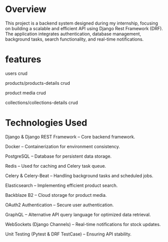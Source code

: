 # Overview

This project is a backend system designed during my internship, focusing on building a scalable and efficient API using Django Rest Framework (DRF). The application integrates authentication, database management, background tasks, search functionality, and real-time notifications.

# features
users crud

products/products-details crud 

product media crud

collections/collections-details crud 


# Technologies Used

Django & Django REST Framework – Core backend framework.

Docker – Containerization for environment consistency.

PostgreSQL – Database for persistent data storage.

Redis – Used for caching and Celery task queue.

Celery & Celery-Beat – Handling background tasks and scheduled jobs.

Elasticsearch – Implementing efficient product search.

Backblaze B2 – Cloud storage for product media.

OAuth2 Authentication – Secure user authentication.

GraphQL – Alternative API query language for optimized data retrieval.

WebSockets (Django Channels) – Real-time notifications for stock updates.

Unit Testing (Pytest & DRF TestCase) – Ensuring API stability.